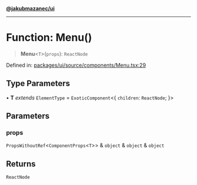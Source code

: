 [**@jakubmazanec/ui**](../README.md)

---

# Function: Menu()

> **Menu**\<`T`\>(`props`): `ReactNode`

Defined in:
[packages/ui/source/components/Menu.tsx:29](https://github.com/jakubmazanec/tools/blob/90a5050fae768000bb00b2044438762c3c8c0f98/packages/ui/source/components/Menu.tsx#L29)

## Type Parameters

• **T** _extends_ `ElementType` = `ExoticComponent`\<\{ `children`: `ReactNode`; \}\>

## Parameters

### props

`PropsWithoutRef`\<`ComponentProps`\<`T`\>\> & `object` & `object` & `object`

## Returns

`ReactNode`
